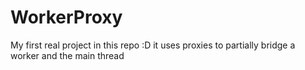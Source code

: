 # WorkerProxy

My first real project in this repo :D
it uses proxies to partially bridge a worker and the main thread